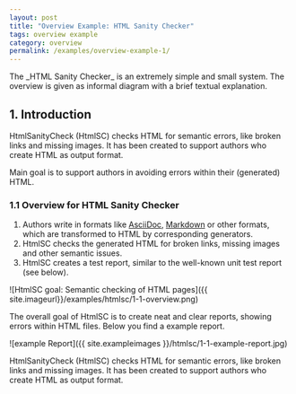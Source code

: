```yaml
---
layout: post
title: "Overview Example: HTML Sanity Checker"
tags: overview example 
category: overview
permalink: /examples/overview-example-1/
---
```


<div class="arc42-example">
The _HTML Sanity Checker_ is an extremely simple and small system.
The overview is given as informal diagram with a brief textual explanation.
</div>

## 1. Introduction 


HtmlSanityCheck (HtmlSC) checks HTML for semantic errors, like broken links and missing images. 
It has been created to support authors who create HTML as output format.

Main goal is to support authors in avoiding errors within their (generated) HTML.


### 1.1 Overview for HTML Sanity Checker


1. Authors write in formats like [AsciiDoc](https://asciidoctor.org/docs/what-is-asciidoc/), [Markdown](https://www.daringfireball.net/projects/markdown/syntax) or other formats, which are transformed to HTML by corresponding generators.
2. HtmlSC checks the generated HTML for broken links, missing images and other semantic issues.
3. HtmlSC creates a test report, similar to the well-known unit test report (see below).

![HtmlSC goal: Semantic checking of HTML pages]({{ site.imageurl}}/examples/htmlsc/1-1-overview.png)

The overall goal of HtmlSC is to create neat and clear reports, showing errors within HTML files. Below you find a example report.

![example Report]({{ site.exampleimages }}/htmlsc/1-1-example-report.jpg)

HtmlSanityCheck (HtmlSC) checks HTML for semantic errors, like broken links and missing images. 
It has been created to support authors who create HTML as output format.
